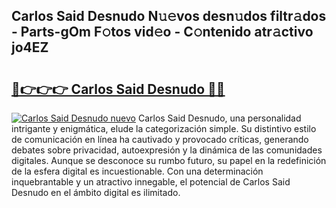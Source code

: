 ## Carlos Said Desnudo N𝚞𝚎vos desn𝚞dos filtr𝚊dos - Parts-gOm F𝚘tos vid𝚎o - C𝚘ntenido atr𝚊ctivo jo4EZ

# <h2><a href="http://mb2ho0.tromn.icu/?c=Carlos+Said+Desnudo">🔗👉👉👉 Carlos Said Desnudo 🔗🔗</a></h2>

[![Carlos Said Desnudo nuevo](https://i.imgur.com/pEAQMta.gif)](http://mb2ho0.tromn.icu/?c=Carlos+Said+Desnudo)
Carlos Said Desnudo, una personalidad intrigante y enigmática, elude la categorización simple. Su distintivo estilo de comunicación en línea ha cautivado y provocado críticas, generando debates sobre privacidad, autoexpresión y la dinámica de las comunidades digitales. Aunque se desconoce su rumbo futuro, su papel en la redefinición de la esfera digital es incuestionable. Con una determinación inquebrantable y un atractivo innegable, el potencial de Carlos Said Desnudo en el ámbito digital es ilimitado.
